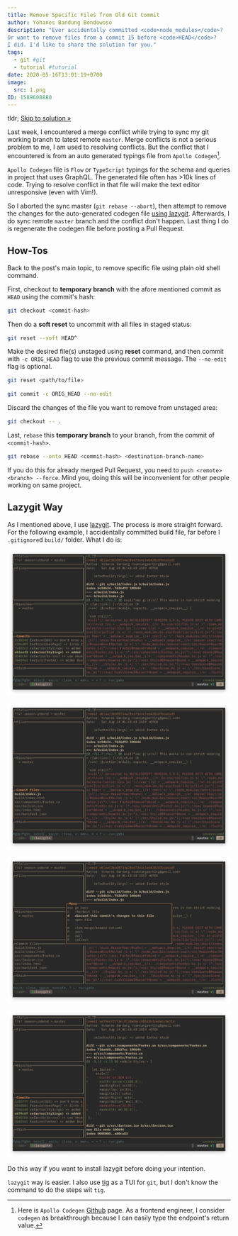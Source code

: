 ```yaml
---
title: Remove Specific Files from Old Git Commit
author: Yohanes Bandung Bondowoso
description: "Ever accidentally committed <code>node_modules</code>?
Or want to remove files from a commit 15 before <code>HEAD</code>?
I did. I'd like to share the solution for you."
tags:
  - git #git
  - tutorial #tutorial
date: 2020-05-16T13:01:19+0700
image:
  src: 1.png
ID: 1589608880
---
```


tldr; [Skip to solution »](#how-tos)

Last week, I encountered a merge conflict while trying to sync my git working branch to latest remote `master`. Merge conflicts is not a serious problem to me, I am used to resolving conflicts. But the conflict that I encountered is from an auto generated typings file from `Apollo Codegen`[^1].

`Apollo Codegen` file is `Flow` or `TypeScript` typings for the schema and queries in project that uses GraphQL. The generated file often has >10k lines of code. Trying to resolve conflict in that file will make the text editor unresponsive (even with Vim!).

So I aborted the sync master (`git rebase --abort`), then attempt to remove the changes for the auto-generated codegen file [using lazygit](#lazygit-way). Afterwards, I do sync remote `master` branch and the conflict don't happen. Last thing I do is regenerate the codegen file before posting a Pull Request.

## How-Tos

Back to the post's main topic, to remove specific file using plain old shell command.

First, checkout to **temporary branch** with the afore mentioned commit as `HEAD` using the commit's hash:

```bash
git checkout <commit-hash>
```

Then do a **soft reset** to uncommit with all files in staged status:

```bash
git reset --soft HEAD^
```

Make the desired file(s) unstaged using **reset** command, and then commit with `-c ORIG_HEAD` flag to use the previous commit message. The `--no-edit` flag is optional.

```bash
git reset <path/to/file>
```
```bash
git commit -c ORIG_HEAD --no-edit
```

Discard the changes of the file you want to remove from unstaged area:

```bash
git checkout -- .
```

Last, `rebase` this **temporary branch** to your branch, from the commit of `<commit-hash>`.

```bash
git rebase --onto HEAD <commit-hash> <destination-branch-name>
```

If you do this for already merged Pull Request, you need to `push <remote> <branch> --force`. Mind you, doing this will be inconvenient for other people working on same project.

## Lazygit Way

As I mentioned above, I use [lazygit](https://github.com/jesseduffield/lazygit). The process is more straight forward. For the following example, I accidentally committed build file, far before I `.gitignore`d `build/` folder. What I do is:

![Navigate to desired commit](1.png)

![Press return key, and navigate to file to be removed](2.png)

![Press `x` will prompt command list. Turns out `d` will discard the file](3.png)

![After pressing `d`, the `Index.js` file is now removed!](4.png)

Do this way if you want to install lazygit before doing your intention.

`lazygit` way is easier. I also use [tig](https://github.com/jonas/tig) as a TUI for `git`, but I don't know the command to do the steps wit `tig`.

[^1]: Here is `Apollo Codegen` [Github](https://github.com/apollographql/apollo-tooling#apollo-clientcodegen-output) page. As a frontend engineer, I consider `codegen` as breakthrough because I can easily type the endpoint's return value.
